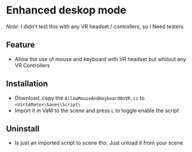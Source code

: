 # Enhanced deskop mode
 *Note*: I didn't test this with any VR headset / controllers, so I Need testers
 

## Feature 
 * Allow the use of mouse and keyboard with VR headset but whitout any VR Controllers 

## Installation
 * Download, copy the  `AllowMouseAndKeyboardOnVR.cs` to `<VirtAMate>\Saves\Script\`
 * Import it in VaM to the scene and press `L` to toggle enable the script

 ## Uninstall
 * Is just an imported script to scene tho. Just unload it from your scene
 
